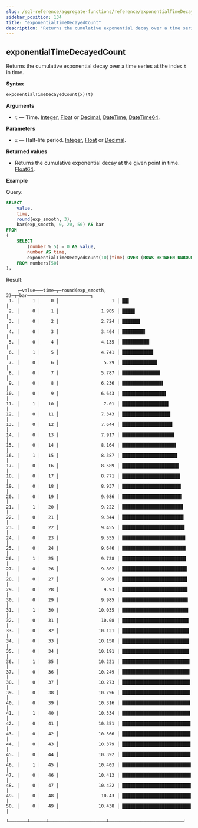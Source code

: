 ```yaml
---
slug: /sql-reference/aggregate-functions/reference/exponentialTimeDecayedCount
sidebar_position: 134
title: "exponentialTimeDecayedCount"
description: "Returns the cumulative exponential decay over a time series at the index `t` in time."
---
```


## exponentialTimeDecayedCount

Returns the cumulative exponential decay over a time series at the index `t` in time.

**Syntax**

```sql
exponentialTimeDecayedCount(x)(t)
```

**Arguments**

- `t` — Time. [Integer](../../../sql-reference/data-types/int-uint.md), [Float](../../../sql-reference/data-types/float.md) or [Decimal](../../../sql-reference/data-types/decimal.md), [DateTime](../../data-types/datetime.md), [DateTime64](../../data-types/datetime64.md).

**Parameters**

- `x` — Half-life period. [Integer](../../../sql-reference/data-types/int-uint.md), [Float](../../../sql-reference/data-types/float.md) or [Decimal](../../../sql-reference/data-types/decimal.md).

**Returned values**

- Returns the cumulative exponential decay at the given point in time. [Float64](../../data-types/float.md).

**Example**

Query:

```sql
SELECT
    value,
    time,
    round(exp_smooth, 3),
    bar(exp_smooth, 0, 20, 50) AS bar
FROM
(
    SELECT
        (number % 5) = 0 AS value,
        number AS time,
        exponentialTimeDecayedCount(10)(time) OVER (ROWS BETWEEN UNBOUNDED PRECEDING AND CURRENT ROW) AS exp_smooth
    FROM numbers(50)
);
```

Result:

```response
    ┌─value─┬─time─┬─round(exp_smooth, 3)─┬─bar────────────────────────┐
 1. │     1 │    0 │                    1 │ ██▌                        │
 2. │     0 │    1 │                1.905 │ ████▊                      │
 3. │     0 │    2 │                2.724 │ ██████▊                    │
 4. │     0 │    3 │                3.464 │ ████████▋                  │
 5. │     0 │    4 │                4.135 │ ██████████▎                │
 6. │     1 │    5 │                4.741 │ ███████████▊               │
 7. │     0 │    6 │                 5.29 │ █████████████▏             │
 8. │     0 │    7 │                5.787 │ ██████████████▍            │
 9. │     0 │    8 │                6.236 │ ███████████████▌           │
10. │     0 │    9 │                6.643 │ ████████████████▌          │
11. │     1 │   10 │                 7.01 │ █████████████████▌         │
12. │     0 │   11 │                7.343 │ ██████████████████▎        │
13. │     0 │   12 │                7.644 │ ███████████████████        │
14. │     0 │   13 │                7.917 │ ███████████████████▊       │
15. │     0 │   14 │                8.164 │ ████████████████████▍      │
16. │     1 │   15 │                8.387 │ ████████████████████▉      │
17. │     0 │   16 │                8.589 │ █████████████████████▍     │
18. │     0 │   17 │                8.771 │ █████████████████████▉     │
19. │     0 │   18 │                8.937 │ ██████████████████████▎    │
20. │     0 │   19 │                9.086 │ ██████████████████████▋    │
21. │     1 │   20 │                9.222 │ ███████████████████████    │
22. │     0 │   21 │                9.344 │ ███████████████████████▎   │
23. │     0 │   22 │                9.455 │ ███████████████████████▋   │
24. │     0 │   23 │                9.555 │ ███████████████████████▉   │
25. │     0 │   24 │                9.646 │ ████████████████████████   │
26. │     1 │   25 │                9.728 │ ████████████████████████▎  │
27. │     0 │   26 │                9.802 │ ████████████████████████▌  │
28. │     0 │   27 │                9.869 │ ████████████████████████▋  │
29. │     0 │   28 │                 9.93 │ ████████████████████████▊  │
30. │     0 │   29 │                9.985 │ ████████████████████████▉  │
31. │     1 │   30 │               10.035 │ █████████████████████████  │
32. │     0 │   31 │                10.08 │ █████████████████████████▏ │
33. │     0 │   32 │               10.121 │ █████████████████████████▎ │
34. │     0 │   33 │               10.158 │ █████████████████████████▍ │
35. │     0 │   34 │               10.191 │ █████████████████████████▍ │
36. │     1 │   35 │               10.221 │ █████████████████████████▌ │
37. │     0 │   36 │               10.249 │ █████████████████████████▌ │
38. │     0 │   37 │               10.273 │ █████████████████████████▋ │
39. │     0 │   38 │               10.296 │ █████████████████████████▋ │
40. │     0 │   39 │               10.316 │ █████████████████████████▊ │
41. │     1 │   40 │               10.334 │ █████████████████████████▊ │
42. │     0 │   41 │               10.351 │ █████████████████████████▉ │
43. │     0 │   42 │               10.366 │ █████████████████████████▉ │
44. │     0 │   43 │               10.379 │ █████████████████████████▉ │
45. │     0 │   44 │               10.392 │ █████████████████████████▉ │
46. │     1 │   45 │               10.403 │ ██████████████████████████ │
47. │     0 │   46 │               10.413 │ ██████████████████████████ │
48. │     0 │   47 │               10.422 │ ██████████████████████████ │
49. │     0 │   48 │                10.43 │ ██████████████████████████ │
50. │     0 │   49 │               10.438 │ ██████████████████████████ │
    └───────┴──────┴──────────────────────┴────────────────────────────┘
```
